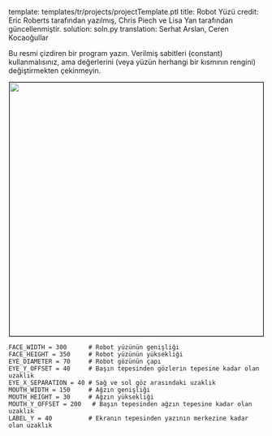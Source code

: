 template: templates/tr/projects/projectTemplate.ptl
title: Robot Yüzü
credit: Eric Roberts tarafından yazılmış, Chris Piech ve Lisa Yan tarafından güncellenmiştir.
solution: soln.py
translation: Serhat Arslan, Ceren Kocaoğullar

Bu resmi çizdiren bir program yazın. Verilmiş sabitleri (constant) kullanmalısınız, ama değerlerini (veya yüzün herhangi bir kısmının rengini) değiştirmekten çekinmeyin. </p>

<center>
	<img style="width:500px;border:1px solid #000000" src="{{pathToRoot}}img/projects/robotFace/face.jpg">
</center>

```
FACE_WIDTH = 300      # Robot yüzünün genişliği
FACE_HEIGHT = 350     # Robot yüzünün yüksekliği
EYE_DIAMETER = 70     # Robot gözünün çapı
EYE_Y_OFFSET = 40     # Başın tepesinden gözlerin tepesine kadar olan uzaklık
EYE_X_SEPARATION = 40 # Sağ ve sol göz arasındaki uzaklık
MOUTH_WIDTH = 150     # Ağzın genişliği
MOUTH_HEIGHT = 30     # Ağzın yüksekliği
MOUTH_Y_OFFSET = 200   # Başın tepesinden ağzın tepesine kadar olan uzaklık
LABEL_Y = 40          # Ekranın tepesinden yazının merkezine kadar olan uzaklık
```
